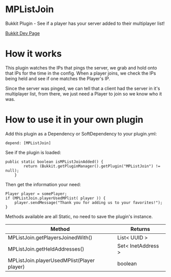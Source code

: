 MPListJoin
==========

Bukkit Plugin - See if a player has your server added to their multiplayer list!

[Bukkit Dev Page](http://dev.bukkit.org/bukkit-plugins/mplistjoin/)

How it works
==========
This plugin watches the IPs that pings the server, we grab and hold onto that IPs for the time in the config. When a player joins, we check the IPs being held and see if one matches the Player's IP. 

Since the server was pinged, we can tell that a client had the server in it's multiplayer list, from there, we just need a Player to join so we know who it was.

How to use it in your own plugin
=========================

Add this plugin as a Dependency or SoftDependency to your plugin.yml:
```
depend: [MPListJoin]
```


See if the plugin is loaded:
```
public static boolean isMPListJoinAdded() {
        return (Bukkit.getPluginManager().getPlugin("MPListJoin") != null);
    }
```

Then get the information your need:
```
Player player = somePlayer;
if (MPListJoin.playerUsedMPlist( player )) {
    player.sendMessage("Thank you for adding us to your favorites!");
}
```
Methods available are all Static, no need to save the plugin's instance.

|Method|Returns|
|  --- | --- |
|MPListJoin.getPlayersJoinedWith()| List< UUID > |
|MPListJoin.getHeldAddresses()|Set< InetAddress >
|MPListJoin.playerUsedMPlist(Player player)| boolean |
